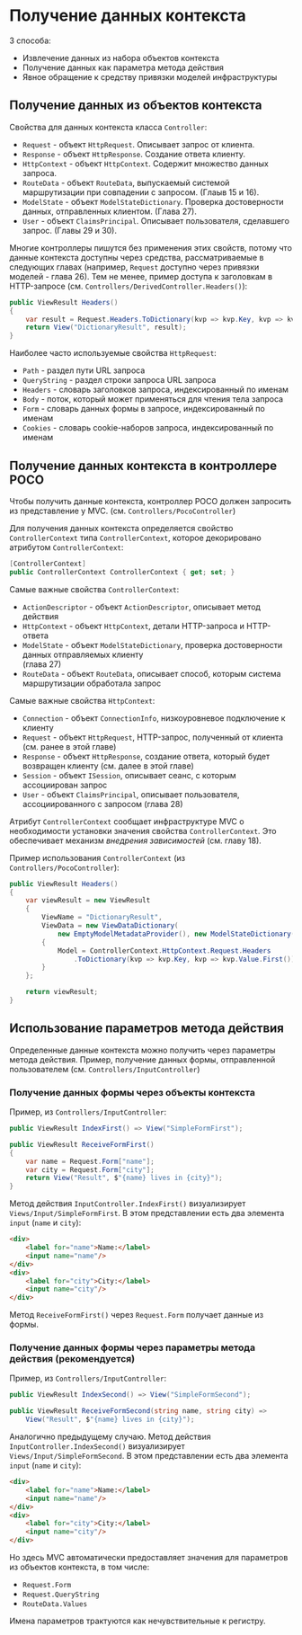 # Получение данных контекста

3 способа:
* Извлечение данных из набора объектов контекста
* Получение данных как параметра метода действия
* Явное обращение к средству привязки моделей инфраструктуры


## Получение данных из объектов контекста

Свойства для данных контекста класса `Controller`:
* `Request` - объект `HttpRequest`. Описывает запрос от клиента.
* `Response` - объект `HttpResponse`. Создание ответа клиенту.
* `HttpContext` - объект `HttpContext`. Содержит множество данных запроса.
* `RouteData` - объект `RouteData`, выпускаемый системой маршрутизации при совпадении с запросом.
(Глаыв 15 и 16).
* `ModelState` - объект `ModelStateDictionary`. Проверка достоверности данных, отправленных клиентом.
(Глава 27).
* `User` - объект `ClaimsPrincipal`. Описывает пользователя, сделавшего запрос. (Главы 29 и 30).

Многие контроллеры пишутся без применения этих свойств, потому что данные контекста доступны
через средства, рассматриваемые в следующих главах (например, `Request` доступно через привязки
моделей - глава 26).
Тем не менее, пример доступа к заголовкам в HTTP-запросе
(см. `Controllers/DerivedController.Headers()`):
```cs
public ViewResult Headers()
{
    var result = Request.Headers.ToDictionary(kvp => kvp.Key, kvp => kvp.Value.First());
    return View("DictionaryResult", result);
}
```

Наиболее часто используемые свойства `HttpRequest`:
* `Path` - раздел пути URL запроса
* `QueryString` - раздел строки запроса URL запроса
* `Headers` - словарь заголовков запроса, индексированный по именам
* `Body` - поток, который может применяться для чтения тела запроса
* `Form` - словарь данных формы в запросе, индексированный по именам
* `Cookies` - словарь cookie-наборов запроса, индексированный по именам


## Получение данных контекста в контроллере POCO

Чтобы получить данные контекста, контроллер POCO должен запросить из представление у MVC.
(см. `Controllers/PocoController`)

Для получения данных контекста определяется свойство `ControllerContext` типа `ControllerContext`,
которое декорировано атрибутом `ControllerContext`:
```cs
[ControllerContext]
public ControllerContext ControllerContext { get; set; }
```

Самые важные свойства `ControllerContext`:
* `ActionDescriptor` - объект `ActionDescriptor`, описывает метод действия
* `HttpContext` - объект `HttpContext`, детали HTTP-запроса и HTTP-ответа
* `ModelState` - объект `ModelStateDictionary`, проверка достоверности данных отправляемых клиенту\
(глава 27)
* `RouteData` - объект `RouteData`, описывает способ, которым система маршрутизации обработала
запрос

Самые важные свойства `HttpContext`:
* `Connection` - объект `ConnectionInfo`, низкоуровневое подключение к клиенту
* `Request` - объект `HttpRequest`, HTTP-запрос, полученный от клиента (см. ранее в этой главе)
* `Response` - объект `HttpResponse`, создание ответа, который будет возвращен клиенту (см. далее в этой главе)
* `Session` - объект `ISession`, описывает сеанс, с которым ассоциирован запрос
* `User` - объект `ClaimsPrincipal`, описывает пользователя, ассоциированного с запросом (глава 28)

Атрибут `ControllerContext` сообщает инфраструктуре MVC о необходимости установки значения свойства
`ControllerContext`. Это обеспечивает механизм *внедрения зависимостей* (см. главу 18).

Пример использования `ControllerContext` (из `Controllers/PocoController`):
```cs
public ViewResult Headers()
{
    var viewResult = new ViewResult
    {
        ViewName = "DictionaryResult",
        ViewData = new ViewDataDictionary(
            new EmptyModelMetadataProvider(), new ModelStateDictionary())
        {
            Model = ControllerContext.HttpContext.Request.Headers
                .ToDictionary(kvp => kvp.Key, kvp => kvp.Value.First())
        }
    };

    return viewResult;
}
```


## Использование параметров метода действия

Определенные данные контекста можно получить через параметры метода действия.
Пример, получение данных формы, отправленной пользователем (см. `Controllers/InputController`)


### Получение данных формы через объекты контекста

Пример, из `Controllers/InputController`:
```cs
public ViewResult IndexFirst() => View("SimpleFormFirst");

public ViewResult ReceiveFormFirst()
{
    var name = Request.Form["name"];
    var city = Request.Form["city"];
    return View("Result", $"{name} lives in {city}");
}
```

Метод действия `InputController.IndexFirst()` визуализирует `Views/Input/SimpleFormFirst`.
В этом представлении есть два элемента `input` (`name` и `city`):
```html
<div>
    <label for="name">Name:</label>
    <input name="name"/>
</div>
<div>
    <label for="city">City:</label>
    <input name="city"/>
</div>
```

Метод `ReceiveFormFirst()` через `Request.Form` получает данные из формы.


### Получение данных формы через параметры метода действия (рекомендуется)

Пример, из `Controllers/InputController`:
```cs
public ViewResult IndexSecond() => View("SimpleFormSecond");

public ViewResult ReceiveFormSecond(string name, string city) =>
    View("Result", $"{name} lives in {city}");
```

Аналогично предыдущему случаю.
Метод действия `InputController.IndexSecond()` визуализирует `Views/Input/SimpleFormSecond`.
В этом представлении есть два элемента `input` (`name` и `city`):
```html
<div>
    <label for="name">Name:</label>
    <input name="name"/>
</div>
<div>
    <label for="city">City:</label>
    <input name="city"/>
</div>
```

Но здесь MVC автоматически предоставляет значения для параметров из объектов контекста, в том числе:
* `Request.Form`
* `Request.QueryString`
* `RouteData.Values`

Имена параметров трактуются как нечувствительные к регистру.

